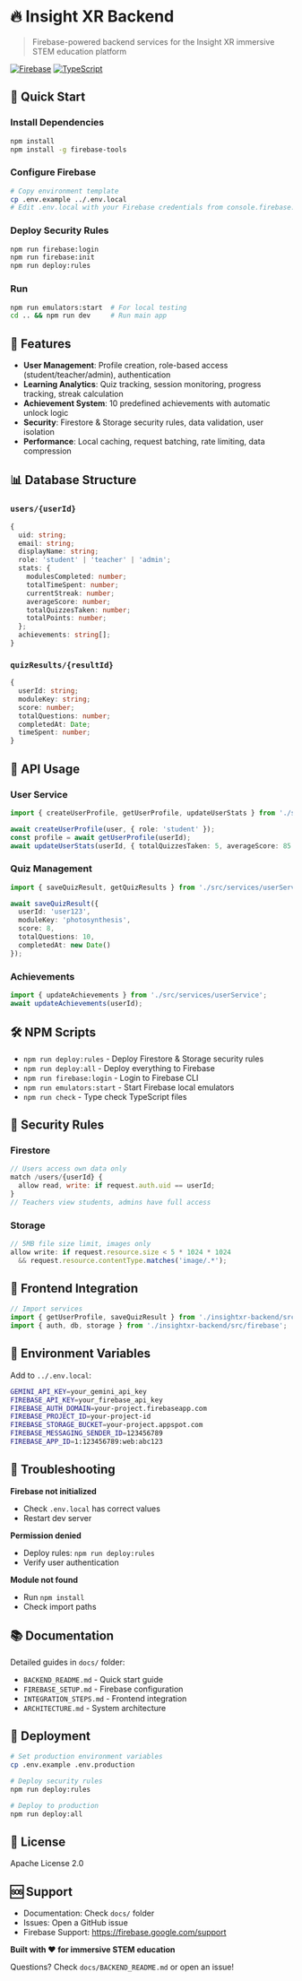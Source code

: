 # 🔥 Insight XR Backend

> Firebase-powered backend services for the Insight XR immersive STEM education platform

[![Firebase](https://img.shields.io/badge/Firebase-10.12.2-orange)](https://firebase.google.com)
[![TypeScript](https://img.shields.io/badge/TypeScript-5.8-blue)](https://www.typescriptlang.org/)

## 🚀 Quick Start

### Install Dependencies
```bash
npm install
npm install -g firebase-tools
```

### Configure Firebase
```bash
# Copy environment template
cp .env.example ../.env.local
# Edit .env.local with your Firebase credentials from console.firebase.google.com
```

### Deploy Security Rules
```bash
npm run firebase:login
npm run firebase:init
npm run deploy:rules
```

### Run
```bash
npm run emulators:start  # For local testing
cd .. && npm run dev     # Run main app
```

## 🎯 Features

- **User Management**: Profile creation, role-based access (student/teacher/admin), authentication
- **Learning Analytics**: Quiz tracking, session monitoring, progress tracking, streak calculation
- **Achievement System**: 10 predefined achievements with automatic unlock logic
- **Security**: Firestore & Storage security rules, data validation, user isolation
- **Performance**: Local caching, request batching, rate limiting, data compression

## 📊 Database Structure

### `users/{userId}`
```typescript
{
  uid: string;
  email: string;
  displayName: string;
  role: 'student' | 'teacher' | 'admin';
  stats: {
    modulesCompleted: number;
    totalTimeSpent: number;
    currentStreak: number;
    averageScore: number;
    totalQuizzesTaken: number;
    totalPoints: number;
  };
  achievements: string[];
}
```

### `quizResults/{resultId}`
```typescript
{
  userId: string;
  moduleKey: string;
  score: number;
  totalQuestions: number;
  completedAt: Date;
  timeSpent: number;
}
```

## 🔧 API Usage

### User Service
```typescript
import { createUserProfile, getUserProfile, updateUserStats } from './src/services/userService';

await createUserProfile(user, { role: 'student' });
const profile = await getUserProfile(userId);
await updateUserStats(userId, { totalQuizzesTaken: 5, averageScore: 85 });
```

### Quiz Management
```typescript
import { saveQuizResult, getQuizResults } from './src/services/userService';

await saveQuizResult({
  userId: 'user123',
  moduleKey: 'photosynthesis',
  score: 8,
  totalQuestions: 10,
  completedAt: new Date()
});
```

### Achievements
```typescript
import { updateAchievements } from './src/services/userService';
await updateAchievements(userId);
```

## 🛠️ NPM Scripts

- `npm run deploy:rules` - Deploy Firestore & Storage security rules
- `npm run deploy:all` - Deploy everything to Firebase
- `npm run firebase:login` - Login to Firebase CLI
- `npm run emulators:start` - Start Firebase local emulators
- `npm run check` - Type check TypeScript files

## 🔐 Security Rules

### Firestore
```javascript
// Users access own data only
match /users/{userId} {
  allow read, write: if request.auth.uid == userId;
}
// Teachers view students, admins have full access
```

### Storage
```javascript
// 5MB file size limit, images only
allow write: if request.resource.size < 5 * 1024 * 1024 
  && request.resource.contentType.matches('image/.*');
```

## 🔄 Frontend Integration

```typescript
// Import services
import { getUserProfile, saveQuizResult } from './insightxr-backend/src/services/userService';
import { auth, db, storage } from './insightxr-backend/src/firebase';
```

## 📝 Environment Variables

Add to `../.env.local`:
```bash
GEMINI_API_KEY=your_gemini_api_key
FIREBASE_API_KEY=your_firebase_api_key
FIREBASE_AUTH_DOMAIN=your-project.firebaseapp.com
FIREBASE_PROJECT_ID=your-project-id
FIREBASE_STORAGE_BUCKET=your-project.appspot.com
FIREBASE_MESSAGING_SENDER_ID=123456789
FIREBASE_APP_ID=1:123456789:web:abc123
```

## 🐛 Troubleshooting

**Firebase not initialized**
- Check `.env.local` has correct values
- Restart dev server

**Permission denied**
- Deploy rules: `npm run deploy:rules`
- Verify user authentication

**Module not found**
- Run `npm install`
- Check import paths

## 📚 Documentation

Detailed guides in `docs/` folder:
- `BACKEND_README.md` - Quick start guide
- `FIREBASE_SETUP.md` - Firebase configuration
- `INTEGRATION_STEPS.md` - Frontend integration
- `ARCHITECTURE.md` - System architecture

## 🚀 Deployment

```bash
# Set production environment variables
cp .env.example .env.production

# Deploy security rules
npm run deploy:rules

# Deploy to production
npm run deploy:all
```

## 📄 License

Apache License 2.0

## 🆘 Support

- Documentation: Check `docs/` folder
- Issues: Open a GitHub issue
- Firebase Support: https://firebase.google.com/support

**Built with ❤️ for immersive STEM education**

Questions? Check `docs/BACKEND_README.md` or open an issue!
